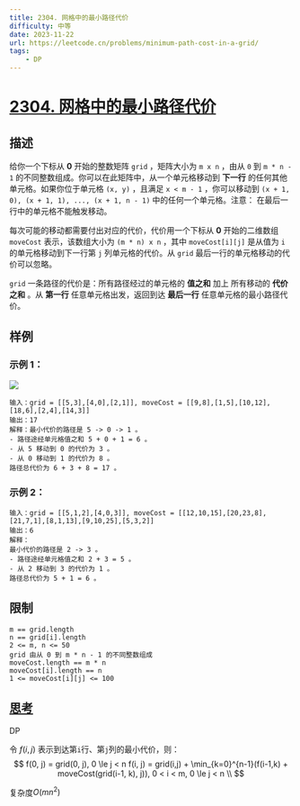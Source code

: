 ```yaml
---
title: 2304. 网格中的最小路径代价
difficulty: 中等
date: 2023-11-22
url: https://leetcode.cn/problems/minimum-path-cost-in-a-grid/
tags:
    - DP
---
```

# [2304. 网格中的最小路径代价](https://leetcode.cn/problems/minimum-path-cost-in-a-grid/)

## 描述

给你一个下标从 **0** 开始的整数矩阵 `grid` ，矩阵大小为 `m x n` ，由从 `0` 到 `m * n - 1` 的不同整数组成。你可以在此矩阵中，从一个单元格移动到 **下一行** 的任何其他单元格。如果你位于单元格 `(x, y)` ，且满足 `x < m - 1` ，你可以移动到 `(x + 1, 0), (x + 1, 1), ..., (x + 1, n - 1)` 中的任何一个单元格。注意： 在最后一行中的单元格不能触发移动。

每次可能的移动都需要付出对应的代价，代价用一个下标从 **0** 开始的二维数组 `moveCost` 表示，该数组大小为 `(m * n) x n` ，其中 `moveCost[i][j]` 是从值为 `i` 的单元格移动到下一行第 `j` 列单元格的代价。从 `grid` 最后一行的单元格移动的代价可以忽略。

`grid` 一条路径的代价是：所有路径经过的单元格的 **值之和** 加上 所有移动的 **代价之和** 。从 **第一行** 任意单元格出发，返回到达 **最后一行** 任意单元格的最小路径代价。

## 样例 
### 示例 1：
![](https://assets.leetcode.com/uploads/2022/04/28/griddrawio-2.png)
```
输入：grid = [[5,3],[4,0],[2,1]], moveCost = [[9,8],[1,5],[10,12],[18,6],[2,4],[14,3]]
输出：17
解释：最小代价的路径是 5 -> 0 -> 1 。
- 路径途经单元格值之和 5 + 0 + 1 = 6 。
- 从 5 移动到 0 的代价为 3 。
- 从 0 移动到 1 的代价为 8 。
路径总代价为 6 + 3 + 8 = 17 。
```

### 示例 2：
```
输入：grid = [[5,1,2],[4,0,3]], moveCost = [[12,10,15],[20,23,8],[21,7,1],[8,1,13],[9,10,25],[5,3,2]]
输出：6
解释：
最小代价的路径是 2 -> 3 。 
- 路径途经单元格值之和 2 + 3 = 5 。 
- 从 2 移动到 3 的代价为 1 。 
路径总代价为 5 + 1 = 6 。
```

## 限制
```
m == grid.length
n == grid[i].length
2 <= m, n <= 50
grid 由从 0 到 m * n - 1 的不同整数组成
moveCost.length == m * n
moveCost[i].length == n
1 <= moveCost[i][j] <= 100
```

## [思考](./code.cpp)
DP

令 $f(i,j)$ 表示到达第`i`行、第`j`列的最小代价，则：
$$
f(0, j) = grid(0, j), 0 \le j < n
f(i, j) = grid(i,j) + \min_{k=0}^{n-1}(f(i-1,k) + moveCost(grid(i-1, k), j)), 0 < i < m, 0 \le j < n \\
$$

复杂度$O(mn^2)$